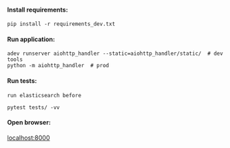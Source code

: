#### Install requirements:

    pip install -r requirements_dev.txt

#### Run application:

    adev runserver aiohttp_handler --static=aiohttp_handler/static/  # dev tools
    python -m aiohttp_handler  # prod

#### Run tests:
`run elasticsearch before`

    pytest tests/ -vv

#### Open browser:
[localhost:8000](http://localhost:8000/)